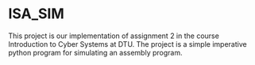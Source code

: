 # ISA_SIM
This project is our implementation of assignment 2 in the course Introduction to Cyber Systems at DTU.
The project is a simple imperative python program for simulating an assembly program.
